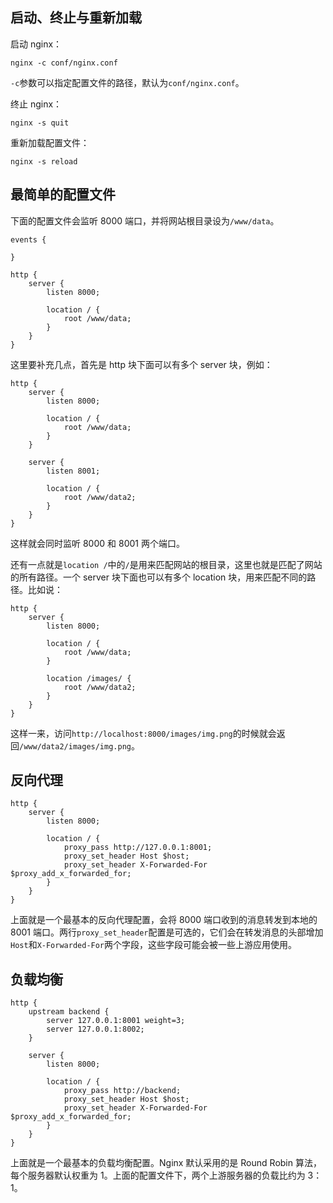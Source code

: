 ## 启动、终止与重新加载

启动 nginx：

```
nginx -c conf/nginx.conf
```

`-c`参数可以指定配置文件的路径，默认为`conf/nginx.conf`。

终止 nginx：

```
nginx -s quit
```

重新加载配置文件：

```
nginx -s reload
```

## 最简单的配置文件

下面的配置文件会监听 8000 端口，并将网站根目录设为`/www/data`。

```
events {

}

http {
    server {
        listen 8000;

        location / {
            root /www/data;
        }
    }
}
```

这里要补充几点，首先是 http 块下面可以有多个 server 块，例如：

```
http {
    server {
        listen 8000;

        location / {
            root /www/data;
        }
    }

    server {
        listen 8001;

        location / {
            root /www/data2;
        }
    }
}
```

这样就会同时监听 8000 和 8001 两个端口。

还有一点就是`location /`中的`/`是用来匹配网站的根目录，这里也就是匹配了网站的所有路径。一个 server 块下面也可以有多个 location 块，用来匹配不同的路径。比如说：

```
http {
    server {
        listen 8000;

        location / {
            root /www/data;
        }

        location /images/ {
            root /www/data2;
        }
    }
}
```

这样一来，访问`http://localhost:8000/images/img.png`的时候就会返回`/www/data2/images/img.png`。

## 反向代理

```
http {
    server {
        listen 8000;

        location / {
            proxy_pass http://127.0.0.1:8001;
            proxy_set_header Host $host;
            proxy_set_header X-Forwarded-For $proxy_add_x_forwarded_for;
        }
    }
}
```

上面就是一个最基本的反向代理配置，会将 8000 端口收到的消息转发到本地的 8001 端口。两行`proxy_set_header`配置是可选的，它们会在转发消息的头部增加`Host`和`X-Forwarded-For`两个字段，这些字段可能会被一些上游应用使用。

## 负载均衡

```
http {
    upstream backend {
        server 127.0.0.1:8001 weight=3;
        server 127.0.0.1:8002;
    }

    server {
        listen 8000;

        location / {
            proxy_pass http://backend;
            proxy_set_header Host $host;
            proxy_set_header X-Forwarded-For $proxy_add_x_forwarded_for;
        }
    }
}
```

上面就是一个最基本的负载均衡配置。Nginx 默认采用的是 Round Robin 算法，每个服务器默认权重为 1。上面的配置文件下，两个上游服务器的负载比约为 3：1。
